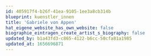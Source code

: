 ```yaml
---
id: 405917f4-b26f-41ea-9105-1ee3a8cb314b
blueprint: kuenstler_innen
title: 'Gabriele von Appen'
hat_eigene_website_has_own_website: false
biographie_eintragen_create_artist_s_biography: false
updated_by: b1a43fd3-c865-4122-b6cc-50cfa81a1985
updated_at: 1656696871
---
```

